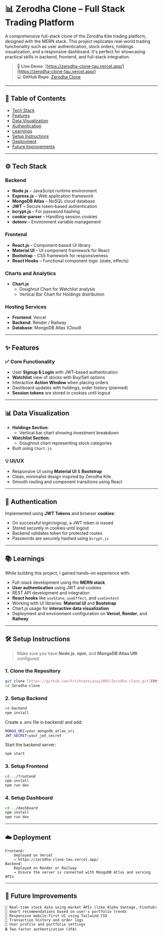 # 📊 Zerodha Clone – Full Stack Trading Platform

A comprehensive full-stack clone of the Zerodha Kite trading platform, designed with the MERN stack. This project replicates real-world trading functionality such as user authentication, stock orders, holdings visualization, and a responsive dashboard. It's perfect for showcasing practical skills in backend, frontend, and full-stack integration.

>   🚀 **Live Demo**: [https://zerodha-clone-tau.vercel.app/](https://zerodha-clone-tau.vercel.app/) </br>
>   💻 **GitHub Repo**: [Zerodha Clone](https://github.com/krishnatejaswi2005/Zerodha-clone)

---

## 📌 Table of Contents

* [Tech Stack](#tech-stack)
* [Features](#features)
* [Data Visualization](#data-visualization)
* [Authentication](#authentication)
* [Learnings](#learnings)
* [Setup Instructions](#setup-instructions)
* [Deployment](#deployment)
* [Future Improvements](#future-improvements)


---

## ⚙️ Tech Stack

### Backend

* **Node.js** – JavaScript runtime environment
* **Express.js** – Web application framework
* **MongoDB Atlas** – NoSQL cloud database
* **JWT** – Secure token-based authentication
* **bcrypt.js** – For password hashing
* **cookie-parser** – Handling session cookies
* **dotenv** – Environment variable management

### Frontend

* **React.js** – Component-based UI library
* **Material UI** – UI component framework for React
* **Bootstrap** – CSS framework for responsiveness
* **React Hooks** – Functional component logic (state, effects)

### Charts and Analytics

* **Chart.js**
    * Doughnut Chart for Watchlist analysis
    * Vertical Bar Chart for Holdings distribution

### Hosting Services

* **Frontend**: Vercel
* **Backend**: Render / Railway
* **Database**: MongoDB Atlas (Cloud)

---

## ✨ Features

### ✅ Core Functionality

* User **Signup & Login** with JWT-based authentication
* **Watchlist** view of stocks with Buy/Sell options
* Interactive **Action Window** when placing orders
* Dashboard updates with holdings, order history (planned)
* **Session tokens** are stored in cookies until logout

---

## 📊 Data Visualization

* **Holdings Section**:
    * Vertical bar chart showing investment breakdown
* **Watchlist Section**:
    * Doughnut chart representing stock categories
* Built using `Chart.js`

### 💡 UI/UX

* Responsive UI using **Material UI** & **Bootstrap**
* Clean, minimalist design inspired by Zerodha Kite
* Smooth routing and component transitions using React

---

## 🔐 Authentication

Implemented using **JWT Tokens** and browser **cookies**:

* On successful login/signup, a JWT token is issued
* Stored securely in cookies until logout
* Backend validates token for protected routes
* Passwords are securely hashed using `bcrypt.js`

---

## 📚 Learnings

While building this project, I gained hands-on experience with:

* Full-stack development using the **MERN stack**
* **User authentication** using JWT and cookies
* REST API development and integration
* **React hooks** like `useState`, `useEffect`, and `useContext`
* Working with UI libraries: **Material UI** and **Bootstrap**
* Chart.js usage for **interactive data visualization**
* Deployment and environment configuration on **Vercel**, **Render**, and **Railway**

---

## 🛠️ Setup Instructions

>   Make sure you have **Node.js**, **npm**, and **MongoDB Atlas URI** configured.

### 1. Clone the Repository

```bash
git clone [https://github.com/krishnatejaswi2005/Zerodha-clone.git](https://github.com/krishnatejaswi2005/Zerodha-clone.git)
cd Zerodha-clone
```
### 2. Setup Backend
```bash
cd backend
npm install
```
 Create a .env file in backend/ and add:
```bash
MONGO_URI=your_mongodb_atlas_uri
JWT_SECRET=your_jwt_secret
```

Start the backend server:
```bash
npm start
```
### 3. Setup Frontend
```bash
cd ../frontend
npm install
npm run dev
```

### 4. Setup Dashboard
```bash
cd ../dashboard
npm install
npm run dev
```

---

## ☁️ Deployment

    Frontend:
        Deployed on Vercel
        → https://zerodha-clone-tau.vercel.app/
    Backend:
        Deployed on Render or Railway
        → Ensure the server is connected with MongoDB Atlas and serving APIs

---

## 🔮 Future Improvements

    🔁 Real-time stock data using market APIs (like Alpha Vantage, Finnhub)
    🧠 Smart recommendations based on user's portfolio trends
    📱 Responsive mobile-first UI using Tailwind CSS
    🧾 Transaction history and order logs
    📑 User profile and portfolio settings
    🔒 Two-factor authentication (2FA)
